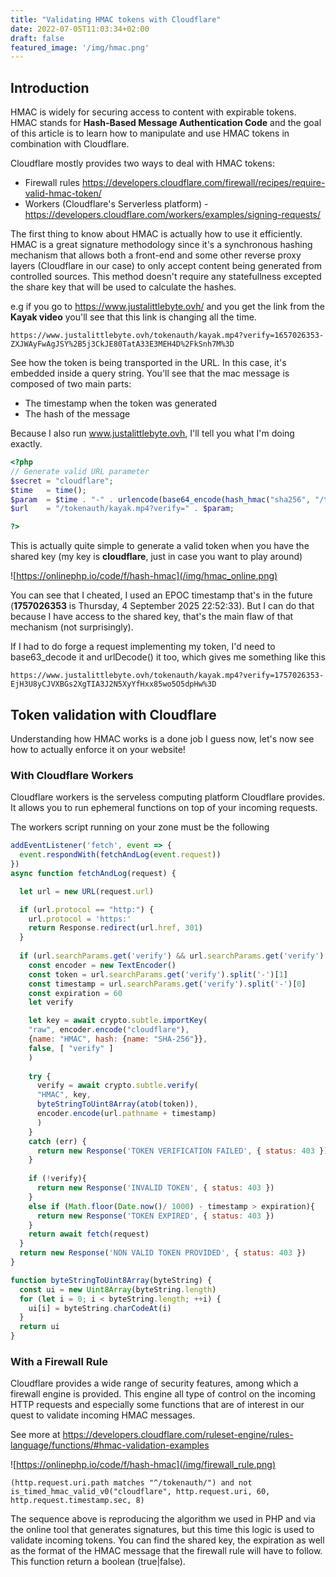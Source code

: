 ```yaml
---
title: "Validating HMAC tokens with Cloudflare"
date: 2022-07-05T11:03:34+02:00
draft: false
featured_image: '/img/hmac.png'
---
```


## Introduction

HMAC is widely for securing access to content with expirable tokens. HMAC stands for **Hash-Based Message Authentication Code** and the goal of this article is to learn how to manipulate and use HMAC tokens in combination with Cloudflare.

Cloudflare mostly provides two ways to deal with HMAC tokens:
- Firewall rules https://developers.cloudflare.com/firewall/recipes/require-valid-hmac-token/
- Workers (Cloudflare's Serverless platform) - https://developers.cloudflare.com/workers/examples/signing-requests/

The first thing to know about HMAC is actually how to use it efficiently. HMAC is a great signature methodology since it's a synchronous hashing mechanism that allows both a front-end and some other reverse proxy layers (Cloudflare in our case) to only accept content being generated from controlled sources. This method doesn't require any statefullness excepted the share key that will be used to calculate the hashes.

e.g if you go to https://www.justalittlebyte.ovh/ and you get the link from the **Kayak video** you'll see that this link is changing all the time.

```
https://www.justalittlebyte.ovh/tokenauth/kayak.mp4?verify=1657026353-ZXJWAyFwAgJSY%2B5j3CkJE80TatA33E3MEH4D%2FkSnh7M%3D
```

See how the token is being transported in the URL. In this case, it's embedded inside a query string. You'll see that the mac message is composed of two main parts:

- The timestamp when the token was generated
- The hash of the message

Because I also run www.justalittlebyte.ovh, I'll tell you what I'm doing exactly. 


```php
<?php
// Generate valid URL parameter
$secret = "cloudflare";
$time   = time();
$param  = $time . "-" . urlencode(base64_encode(hash_hmac("sha256", "/tokenauth/kayak.mp4$time", $secret, true)));
$url    = "/tokenauth/kayak.mp4?verify=" . $param;

?>
```

This is actually quite simple to generate a valid token when you have the shared key (my key is **cloudflare**, just in case you want to play around)

![https://onlinephp.io/code/f/hash-hmac](/img/hmac_online.png)

You can see that I cheated, I used an EPOC timestamp that's in the future (**1757026353** is Thursday, 4 September 2025 22:52:33). But I can do that because I have access to the shared key, that's the main flaw of that mechanism (not surprisingly).

If I had to do forge a request implementing my token, I'd need to base63_decode it and urlDecode() it too, which gives me something like this

```
https://www.justalittlebyte.ovh/tokenauth/kayak.mp4?verify=1757026353-EjH3U8yCJVXBGs2XgTIA3J2N5XyYfHxx85wo5O5dpHw%3D
```

## Token validation with Cloudflare

Understanding how HMAC works is a done job I guess now, let's now see how to actually enforce it on your website! 

### With Cloudflare Workers

Cloudflare workers is the serveless computing platform Cloudflare provides. It allows you to run ephemeral functions on top of your incoming requests.

The workers script running on your zone must be the following

```javascript
addEventListener('fetch', event => {
  event.respondWith(fetchAndLog(event.request))
})
async function fetchAndLog(request) {

  let url = new URL(request.url)

  if (url.protocol == "http:") {
    url.protocol = 'https:'
    return Response.redirect(url.href, 301)
  }
  
  if (url.searchParams.get('verify') && url.searchParams.get('verify').match(/^\d.*-.*$/)) {
    const encoder = new TextEncoder()
    const token = url.searchParams.get('verify').split('-')[1]
    const timestamp = url.searchParams.get('verify').split('-')[0]
    const expiration = 60
    let verify

    let key = await crypto.subtle.importKey(
    "raw", encoder.encode("cloudflare"),
    {name: "HMAC", hash: {name: "SHA-256"}},
    false, [ "verify" ]
    )
  
    try {
      verify = await crypto.subtle.verify(
      "HMAC", key,
      byteStringToUint8Array(atob(token)),
      encoder.encode(url.pathname + timestamp)
      )
    }
    catch (err) {
      return new Response('TOKEN VERIFICATION FAILED', { status: 403 })
    }
    
    if (!verify){
      return new Response('INVALID TOKEN', { status: 403 })
    }
    else if (Math.floor(Date.now()/ 1000) - timestamp > expiration){
      return new Response('TOKEN EXPIRED', { status: 403 })
    }
    return await fetch(request)
  } 
  return new Response('NON VALID TOKEN PROVIDED', { status: 403 })
}

function byteStringToUint8Array(byteString) {
  const ui = new Uint8Array(byteString.length)
  for (let i = 0; i < byteString.length; ++i) {
    ui[i] = byteString.charCodeAt(i)
  }
  return ui
}
```

### With a Firewall Rule

Cloudflare provides a wide range of security features, among which a firewall engine is provided. This engine all type of control on the incoming HTTP requests and especially some functions that are of interest in our quest to validate incoming HMAC messages.

See more at https://developers.cloudflare.com/ruleset-engine/rules-language/functions/#hmac-validation-examples

![https://onlinephp.io/code/f/hash-hmac](/img/firewall_rule.png)

```
(http.request.uri.path matches "^/tokenauth/") and not is_timed_hmac_valid_v0("cloudflare", http.request.uri, 60, http.request.timestamp.sec, 8)
```

The sequence above is reproducing the algorithm we used in PHP and via the online tool that generates signatures, but this time this logic is used to validate incoming tokens. You can find the shared key, the expiration as well as the format of the HMAC message that the firewall rule will have to follow. This function return a boolean (true|false).